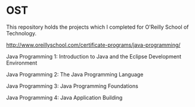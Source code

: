 OST
===
This repository holds the projects which I completed for O'Reilly School of Technology.  

http://www.oreillyschool.com/certificate-programs/java-programming/

Java Programming 1: Introduction to Java and the Eclipse Development Environment

Java Programming 2: The Java Programming Language

Java Programming 3: Java Programming Foundations

Java Programming 4: Java Application Building
